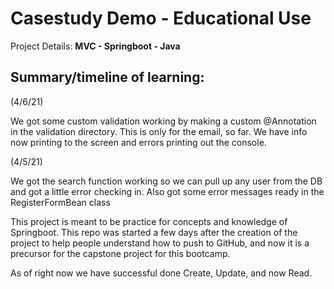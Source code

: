 # **Casestudy Demo - Educational Use**

Project Details: **MVC - Springboot - Java**


Summary/timeline of learning:
-------------------------------------------------------------------------------------------------------------------
(4/6/21)

We got some custom validation working by making a custom @Annotation in the validation directory. This is only for the
email, so far. We have info now printing to the screen and errors printing out the console.

(4/5/21)

We got the search function working so we can pull up any user from the DB and got a little error checking in. Also got
some error messages ready in the RegisterFormBean class

This project is meant to be practice for concepts and knowledge of Springboot. This repo was started a few days after
the creation of the project to help people understand how to push to GitHub, and now it is a precursor for the capstone
project for this bootcamp.

As of right now we have successful done Create, Update, and now Read.

